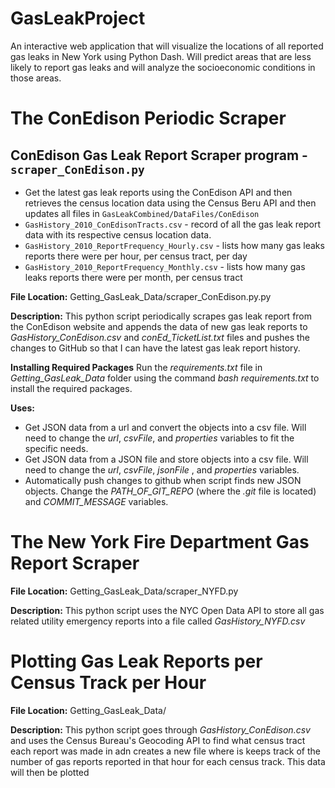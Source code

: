 # GasLeakProject
An interactive web application that will visualize the locations of all reported gas leaks in New York using Python Dash. Will predict areas that are less likely to report gas leaks and will analyze the socioeconomic conditions in those areas. 

# The ConEdison Periodic Scraper
## ConEdison Gas Leak Report Scraper program - `scraper_ConEdison.py` 
 * Get the latest gas leak reports using the ConEdison API and then retrieves the census location data using the Census Beru API and then updates all files in `GasLeakCombined/DataFiles/ConEdison`
 * `GasHistory_2010_ConEdisonTracts.csv` - record of all the gas leak report data with its respective census location data. 
 * `GasHistory_2010_ReportFrequency_Hourly.csv`  - lists how many gas leaks reports there were per hour, per census tract, per day 
 * `GasHistory_2010_ReportFrequency_Monthly.csv` - lists how many gas leaks reports there were per month, per census tract

**File Location:** Getting_GasLeak_Data/scraper_ConEdison.py.py

**Description:**
This python script periodically scrapes gas leak report from the ConEdison website and appends the data of new gas leak reports to *GasHistory_ConEdison.csv* and *conEd_TicketList.txt* files and pushes the changes to GitHub so that I can have the latest gas leak report history.

**Installing Required Packages**
Run the *requirements.txt* file in *Getting_GasLeak_Data* folder using the command *bash requirements.txt* to install the required packages.

**Uses:** 
* Get JSON data from a url and convert the objects into a csv file. Will need to change the *url*, *csvFile*, and *properties* variables to fit the specific needs.
* Get JSON data from a JSON file and store objects into a csv file. Will need to change the *url*, *csvFile*, *jsonFile* , and *properties* variables.
* Automatically push changes to github when script finds new JSON objects. Change the *PATH_OF_GIT_REPO* (where the *.git* file is located) and *COMMIT_MESSAGE* variables.

# The New York Fire Department Gas Report Scraper
**File Location:** Getting_GasLeak_Data/scraper_NYFD.py

**Description:**
This python script uses the NYC Open Data API to store all gas related utility emergency reports into a file called *GasHistory_NYFD.csv* 

# Plotting Gas Leak Reports per Census Track per Hour
**File Location:** Getting_GasLeak_Data/

**Description:**
This python script goes through *GasHistory_ConEdison.csv* and uses the Census Bureau's Geocoding API to find what census tract each report was made in adn creates a new file where is keeps track of the number of gas reports reported in that hour for each census track. This data will then be plotted
